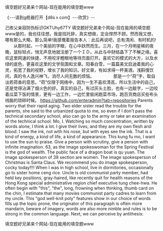 填空题好兄弟来个网站-现在能用的填空题www

《---请到g榄器打开【d8s⒏com】---欣赏》--

己练父亲寂防伪标识GKTUhy67TY
填空题好兄弟来个网站-现在能用的填空题www是的，我也往往想，我是找托辞，真实想做，定会悍然不顾。然而我又想，哪有那么大略，那么简单!我感慨着报告本人：此后再说吧，总有清闲、有时机的!
　　从那时起，一个美丽的字眼，在心中跃然而生。三月，在一个月明星稀的夜晚，鼠标轻点，悄无声息地就注册了一个ＩＤ。从此与中财结晶下了不解之缘。喜欢这里网速的快捷，不用咬牙瞪眼地等待页面打开。喜欢它的模式的大方，以及水绿的底色，更喜欢这里的文学氛围和文章。阳春白雪，一篇篇美文启迪着我的心灵，拓宽了我的视野，增长了我的知识。好文章，有如求得一杯美酒，浅斟慢饮间，真的令人逸兴神飞，消尽人间无数的烦恼。　　　　　那是一个“荷”字，取自淡若荷香的意思。“荷”仅限于网络中，因为一生不喜欢清高，所以生活中的自己，还是觉得沾满了烟火色的好。真实的自己，有过灰头土脸，也有一边敲字，一边咬着瓜菜下饭的情景，更有一边工作，一边忙里偷闲跑菜市场，跑百货商店买些布头线脑的琐碎时候。
https://github.com/enteradmin?tab=repositories
Parents worry that their rapid aging.
Two elder sister read the trouble for the parents, she said to the urbanized quota to me, so even if I don't pass the technical secondary school, also can go to the army or take an examination of the technical school.
Mo, I.
Watching so much concentration, written by words alone, I think a lot.
I give their lives, and they are my own flesh and blood.
I saw the ink, not with his nose, but with eyes see the ink.
That is a kind of energy, a kind of life, a kind of appearance.
This kung fu mo, I want to use the sun to praise.
Give a person with scrutiny, give a person with infinite imagination.
63, as the image spokeswoman for the Spring Festival is the god of wealth.
The public face of a dragon boat is qu yuan.
The image spokesperson of 38 section are women.
The image spokesperson of Christmas is Santa Claus.
We recommend you do image spokesperson, cocky today!!!!
When I was in high school, live in dormitories, occasionally go to sister home ceng rice.
Uncle is old communist party member, had held key positions, gray-haired, like recently quit for health reasons of the Hong Kong special administrative region chief executive tung chee-hwa.
He often begin with "this", "the", long, frowning when thinking, thumb card on the chin, I estimate that many movies communist party cadres to learn from my uncle.
This "god well-knit poly" features show in our choice of words fills up the topic prone, the originator of this paragraph is often more mandarin, beware of imagery, words are also more nimble and rules is to be strong in the common language.
Next, we can perceive by antithesis:




填空题好兄弟来个网站-现在能用的填空题www
